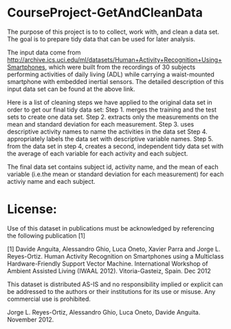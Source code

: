 # CourseProject-GetAndCleanData
The purpose of this project is to to collect, work with, and clean a data set. The goal is to prepare tidy data that can be used for later analysis. 

The input data come from http://archive.ics.uci.edu/ml/datasets/Human+Activity+Recognition+Using+Smartphones, which were built from the recordings of 30 subjects performing activities of daily living (ADL) while carrying a waist-mounted smartphone with embedded inertial sensors. The detailed description of this input data set can be found at the above link.

Here is a list of cleaning steps we have applied to the original data set in order to get our final tidy data set:
Step 1. merges the training and the test sets to create one data set.
Step 2. extracts only the measurements on the mean and standard deviation for each measurement. 
Step 3. uses descriptive activity names to name the activities in the data set
Step 4. appropriately labels the data set with descriptive variable names. 
Step 5. from the data set in step 4, creates a second, independent tidy data set with the average of each variable for each activity and each subject.

The final data set contains subject id, activity name, and the mean of each variable (i.e.the mean or standard deviation for each measurement) for each activiy name and each subject.

License:
========
Use of this dataset in publications must be acknowledged by referencing the following publication [1] 

[1] Davide Anguita, Alessandro Ghio, Luca Oneto, Xavier Parra and Jorge L. Reyes-Ortiz. Human Activity Recognition on Smartphones using a Multiclass Hardware-Friendly Support Vector Machine. International Workshop of Ambient Assisted Living (IWAAL 2012). Vitoria-Gasteiz, Spain. Dec 2012

This dataset is distributed AS-IS and no responsibility implied or explicit can be addressed to the authors or their institutions for its use or misuse. Any commercial use is prohibited.

Jorge L. Reyes-Ortiz, Alessandro Ghio, Luca Oneto, Davide Anguita. November 2012.
